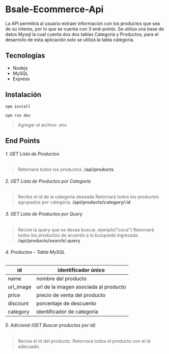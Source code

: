 # Bsale-Ecommerce-Api

La API permitirá al usuario extraer información con los productos que sea de su interes, por lo que se cuenta con 3 end-points.
Se utiliza una base de datos Mysql la cual cuenta dos dos tablas Categoría y Productos, para el desarrollo de esta aplicación solo se utilizá la tabla categoría.

## Tecnologías

- Nodejs
- MySQL
- Express

## Instalación

`npm install`

`npm run dev`

> Agregar el archivo .env

## End Points

###### 1. GET Lista de Productos

> Retornará todos los productos.
> **/api/products**

###### 2. GET Lista de Productos por Categoría

> Recibe el id de la categoría deseada
> Retornará todos los productos agrupados por categoría.
> **/api/products/category/:id**

###### 3. GET Lista de Productos por Query

> Recive la query que se desea buscar, ejemplo("coca")
> Retornará todos los productos de acuerdo a la busqueda ingresada.
> **/api/products/search/:query**

###### 4. Productos - Tabla MySQL

| id        | identificador único                   |
| --------- | ------------------------------------- |
| name      | nombre del producto                   |
| url_image | url de la imagen asociada al producto |
| price     | precio de venta del producto          |
| discount  | porcentaje de descuento               |
| category  | identificador de categoría            |

###### 5. Adicional (GET Buscar productos por id)

> Recive el id del producto.
> Retornará todos el producto con el id adecuado.
